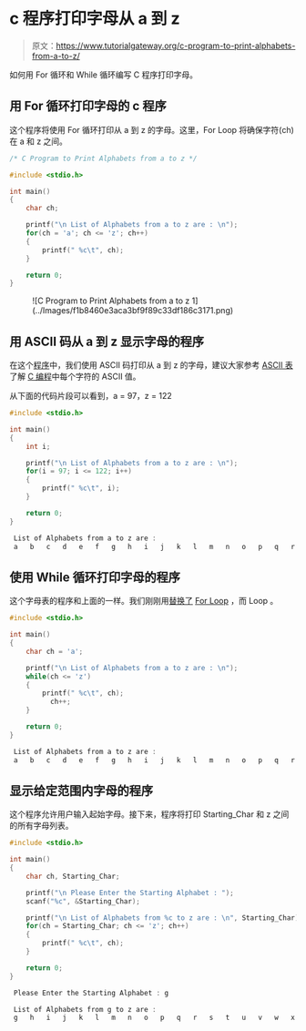 # c 程序打印字母从 a 到 z

> 原文：<https://www.tutorialgateway.org/c-program-to-print-alphabets-from-a-to-z/>

如何用 For 循环和 While 循环编写 C 程序打印字母。

## 用 For 循环打印字母的 c 程序

这个程序将使用 For 循环打印从 a 到 z 的字母。这里，For Loop 将确保字符(ch)在 a 和 z 之间。

```c
/* C Program to Print Alphabets from a to z */

#include <stdio.h>

int main()
{
  	char ch;

	printf("\n List of Alphabets from a to z are : \n");  
  	for(ch = 'a'; ch <= 'z'; ch++)
  	{
  		printf(" %c\t", ch);	
	}

  	return 0;
}
```

<figure class="wp-block-image">![C Program to Print Alphabets from a to z 1](../Images/f1b8460e3aca3bf9f89c33df186c3171.png)</figure>

## 用 ASCII 码从 a 到 z 显示字母的程序

在这个[程序](https://www.tutorialgateway.org/c-programming-examples/)中，我们使用 ASCII 码打印从 a 到 z 的字母，建议大家参考 [ASCII 表](https://www.tutorialgateway.org/ascii-table/)了解 [C 编程](https://www.tutorialgateway.org/c-programming/)中每个字符的 ASCII 值。

从下面的代码片段可以看到，a = 97，z = 122

```c
#include <stdio.h>

int main()
{
  	int i;

	printf("\n List of Alphabets from a to z are : \n");  
  	for(i = 97; i <= 122; i++)
  	{
  		printf(" %c\t", i);	
	}

  	return 0;
}
```

```c
 List of Alphabets from a to z are : 
 a	 b	 c	 d	 e	 f	 g	 h	 i	 j	 k	 l	 m	 n	 o	 p	 q	 r	 s	 t	 u	 v	 w	 x	 y	 z
```

## 使用 While 循环打印字母的程序

这个字母表的程序和上面的一样。我们刚刚用[替换了](https://www.tutorialgateway.org/while-loop-in-c/) [For Loop](https://www.tutorialgateway.org/for-loop-in-c-programming/) ，而 Loop 。

```c
#include <stdio.h>

int main()
{
  	char ch = 'a';

	printf("\n List of Alphabets from a to z are : \n");  
  	while(ch <= 'z')
  	{
  		printf(" %c\t", ch);
		  ch++;	
	}

  	return 0;
}
```

```c
 List of Alphabets from a to z are : 
 a	 b	 c	 d	 e	 f	 g	 h	 i	 j	 k	 l	 m	 n	 o	 p	 q	 r	 s	 t	 u	 v	 w	 x	 y	 z 
```

## 显示给定范围内字母的程序

这个程序允许用户输入起始字母。接下来，程序将打印 Starting_Char 和 z 之间的所有字母列表。

```c
#include <stdio.h>

int main()
{
  	char ch, Starting_Char;

  	printf("\n Please Enter the Starting Alphabet : ");
  	scanf("%c", &Starting_Char);

	printf("\n List of Alphabets from %c to z are : \n", Starting_Char);  
  	for(ch = Starting_Char; ch <= 'z'; ch++)
  	{
  		printf(" %c\t", ch);	
	}

  	return 0;
}
```

```c
 Please Enter the Starting Alphabet : g

 List of Alphabets from g to z are : 
 g	 h	 i	 j	 k	 l	 m	 n	 o	 p	 q	 r	 s	 t	 u	 v	 w	 x	 y	 z 
```